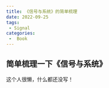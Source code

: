 ```yaml
---
title: 《信号与系统》的简单梳理
date: 2022-09-25
tags:
 - Signal
categories:
 -  Book
---
```


## 简单梳理一下《信号与系统》

这个人很懒，什么都还没写！
